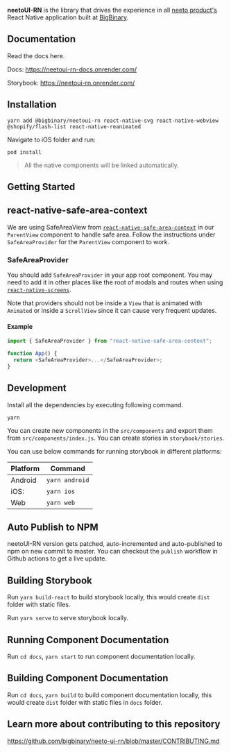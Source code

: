 **neetoUI-RN** is the library that drives the experience in all
[neeto product's](https://neeto.com/) React Native application built at
[BigBinary](https://www.bigbinary.com).

## Documentation

Read the docs here.

Docs: https://neetoui-rn-docs.onrender.com/

Storybook: https://neetoui-rn.onrender.com/

## Installation

```
yarn add @bigbinary/neetoui-rn react-native-svg react-native-webview @shopify/flash-list react-native-reanimated
```

Navigate to iOS folder and run:

```
pod install
```

> All the native components will be linked automatically.

## Getting Started

## react-native-safe-area-context

We are using SafeAreaView from
[`react-native-safe-area-context`](https://github.com/th3rdwave/react-native-safe-area-context)
in our `ParentView` component to handle safe area. Follow the instructions under
`SafeAreaProvider` for the `ParentView` component to work.

### SafeAreaProvider

You should add `SafeAreaProvider` in your app root component. You may need to
add it in other places like the root of modals and routes when using
[`react-native-screens`](https://github.com/software-mansion/react-native-screens).

Note that providers should not be inside a `View` that is animated with
`Animated` or inside a `ScrollView` since it can cause very frequent updates.

#### Example

```js
import { SafeAreaProvider } from "react-native-safe-area-context";

function App() {
  return <SafeAreaProvider>...</SafeAreaProvider>;
}
```

## Development

Install all the dependencies by executing following command.

```
yarn
```

You can create new components in the `src/components` and export them from
`src/components/index.js`. You can create stories in `storybook/stories`.

You can use below commands for running storybook in different platforms:

| Platform | Command        |
| -------- | -------------- |
| Android  | `yarn android` |
| iOS:     | `yarn ios`     |
| Web      | `yarn web`     |

## Auto Publish to NPM

neetoUI-RN version gets patched, auto-incremented and auto-published to npm on
new commit to master. You can checkout the `publish` workflow in Github actions
to get a live update.

## Building Storybook

Run `yarn build-react` to build storybook locally, this would create `dist`
folder with static files.

Run `yarn serve` to serve storybook locally.

## Running Component Documentation

Run `cd docs`, `yarn start` to run component documentation locally.

## Building Component Documentation

Run `cd docs`, `yarn build` to build component documentation locally, this would
create `dist` folder with static files in `docs` folder.

## Learn more about contributing to this repository

https://github.com/bigbinary/neeto-ui-rn/blob/master/CONTRIBUTING.md
